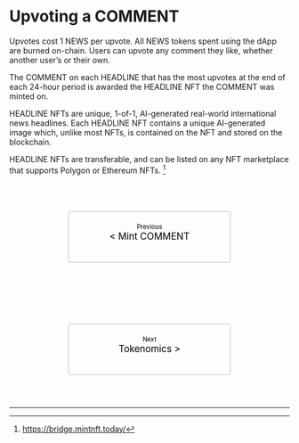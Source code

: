 # Upvoting a COMMENT

<style>
    .pagination-nav {
        display: flex;
        justify-content: center;
        flex-wrap: wrap;
    }

    .pagination-nav__link {
        display: inline-block;
        padding: 20px;
        text-decoration: none;
        background: transparent;
        color: black;
        width: 250px;
        height: 50px;
        border: 1px solid #bcbdd0;
        border-radius: 4px;
        text-align: center;
        margin-bottom: 10px;
    }

    .pagination-nav__sublabel {
        font-size: 0.8em;
    }

    .pagination-nav__label {
        font-size: 1.2em;
    }

    @media screen and (min-width: 769px) {
        .pagination-nav {
            gap: 100px;
        }
    }

    @media screen and (max-width: 768px) {
        .pagination-nav__link {
            width: 100%;
        }
    }
</style>

Upvotes cost 1 NEWS per upvote. All NEWS tokens spent using the dApp are burned on-chain. Users can upvote any comment they like, whether another user’s or their own.

The COMMENT on each HEADLINE that has the most upvotes at the end of each 24-hour period is awarded the HEADLINE NFT the COMMENT was minted on. 

HEADLINE NFTs are unique, 1-of-1, AI-generated real-world international news headlines. Each HEADLINE NFT contains a unique AI-generated image which, unlike most NFTs, is contained on the NFT and stored on the blockchain.  

HEADLINE NFTs are transferable, and can be listed on any NFT marketplace that supports Polygon or Ethereum NFTs. [^14]  

<br>
<br>
<br>



<div class="pagination-nav">
    <a class="pagination-nav__link prev" href="minting-a-comment.md">
        <div class="pagination-nav__sublabel">Previous</div>
        <div class="pagination-nav__label">< Mint COMMENT</div>
    </a>
    <a class="pagination-nav__link next" href="news-tokenomics.md">
        <div class="pagination-nav__sublabel">Next</div>
        <div class="pagination-nav__label">Tokenomics ></div>
    </a>
</div>

<br>
<br>

---

[^14]: <a href="https://bridge.mintnft.today/" target="_blank">https://bridge.mintnft.today/</a>